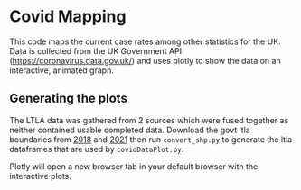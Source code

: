 # Covid Mapping

This code maps the current case rates among other statistics for the UK.  Data is collected from the UK Government API (https://coronavirus.data.gov.uk/) and uses plotly to show the data on an interactive, animated graph.

## Generating the plots

The LTLA data was gathered from 2 sources which were fused together as neither contained usable completed data.  Download the govt ltla boundaries from [2018](https://geoportal.statistics.gov.uk/datasets/ons::local-authority-districts-december-2018-boundaries-gb-bfc/explore) and [2021](https://geoportal.statistics.gov.uk/datasets/local-authority-districts-may-2021-uk-bfe/explore) then run `convert_shp.py` to generate the ltla dataframes that are used by `covidDataPlot.py`.

Plotly will open a new browser tab in your default browser with the interactive plots.